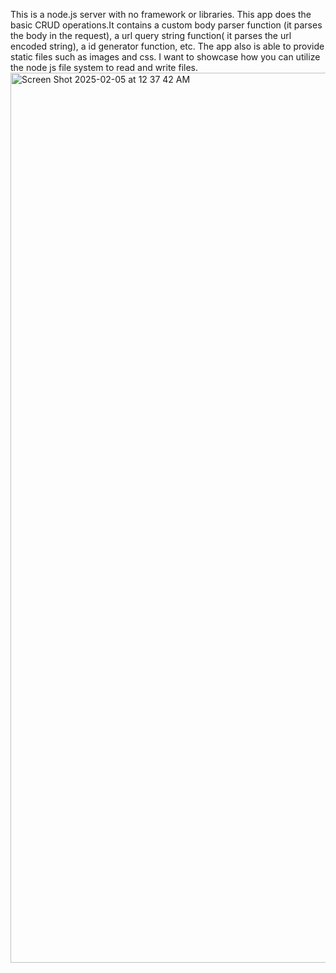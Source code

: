 This is a node.js server with no framework or libraries. This app does the basic CRUD operations.It contains a custom body parser function (it parses the body in the request), a url query string function( it parses the url encoded string), a id generator function, etc. The app also is able to provide static files such as images and css. I want to showcase how you can utilize the node js file system to read and write files. <img width="1424" alt="Screen Shot 2025-02-05 at 12 37 42 AM" src="https://github.com/user-attachments/assets/ad058b8c-4dda-40d5-a242-d2d497a4ef8d" />
